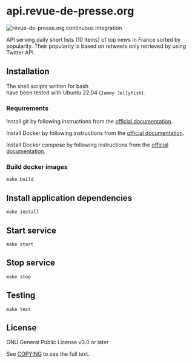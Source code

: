 
# api.revue-de-presse.org

![revue-de-presse.org continuous integration](https://github.com/thierrymarianne/api.revue-de-presse.org/actions/workflows/continuous-integration.yml/badge.svg)

API serving daily short lists (10 items) of top news in France sorted by popularity.
Their popularity is based on retweets only retrieved by using Twitter API.

## Installation

The shell scripts written for bash   
have been tested with Ubuntu 22.04 (`Jammy Jellyfish`).

### Requirements

Install git by following instructions from the [official documentation](https://git-scm.org/).

Install Docker by following instructions from the [official documentation](https://docs.docker.com/install/linux/docker-ce/ubuntu/).

Install Docker compose by following instructions from the [official documentation](https://docs.docker.com/compose/install/).

### Build docker images

```
make build
```

## Install application dependencies

```
make install
```

## Start service

```
make start
```

## Stop service

```
make stop
```

## Testing

```
make test
```

## License

GNU General Public License v3.0 or later

See [COPYING](./COPYING) to see the full text.
